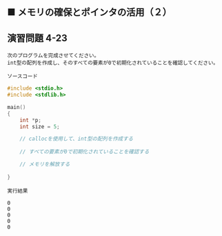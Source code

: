 ## ■ メモリの確保とポインタの活用（２）

## 演習問題 4-23

```
次のプログラムを完成させてください。
int型の配列を作成し、そのすべての要素が0で初期化されていることを確認してください。
```

`ソースコード`

```c
#include <stdio.h>
#include <stdlib.h>

main()
{
    int *p;
    int size = 5;

    // callocを使用して、int型の配列を作成する
    
    // すべての要素が0で初期化されていることを確認する

    // メモリを解放する
    
}
```

`実行結果`

```
0
0
0
0
0
```

<!--

`模範回答`
<details>
<summary>回答を見る</summary>

```c
#include <stdio.h>
#include <stdlib.h>

main()
{
  int *p;
  int size = 5;

  // callocを使用して、int型の配列を作成する
  // calloc(確保する区画の個数, 確保する領域のバイト数)
  p = (int *)calloc(size, sizeof(int));

  // すべての要素が0で初期化されていることを確認する
  for(int i = 0; i < size; i++) {
    printf("%d\n", p[i]);
  }

  // メモリを解放する
  free(p);
}
```

</details>

-->